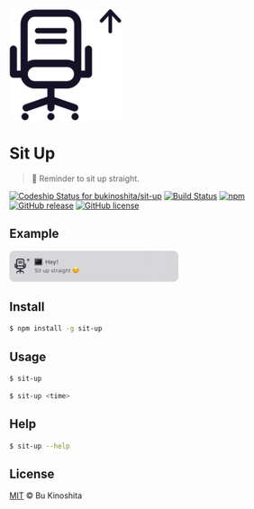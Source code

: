 <img src='https://raw.githubusercontent.com/bukinoshita/sit-up/development/sit-up.png' width="200px" />

# Sit Up

> :bow: Reminder to sit up straight.

[ ![Codeship Status for bukinoshita/sit-up](https://app.codeship.com/projects/aa3b2570-9928-0134-d4b0-76c52e51d26b/status?branch=master)](https://app.codeship.com/projects/187625)
[![Build Status](https://travis-ci.org/bukinoshita/sit-up.svg?branch=master)](https://travis-ci.org/bukinoshita/sit-up)
[![npm](https://img.shields.io/npm/dt/sit-up.svg)](https://www.npmjs.com/package/sit-up)
[![GitHub release](https://img.shields.io/github/release/bukinoshita/sit-up.svg)](https://www.npmjs.com/package/sit-up)
[![GitHub license](https://img.shields.io/badge/license-MIT-blue.svg)](https://raw.githubusercontent.com/BuKinoshita/sit-up/master/LICENSE)

## Example
<img src='https://raw.githubusercontent.com/bukinoshita/sit-up/development/demo.png' width="300px" />

## Install
``` bash
$ npm install -g sit-up
```

## Usage
``` bash
$ sit-up
```

``` bash
$ sit-up <time>
```

## Help
``` bash
$ sit-up --help
```

## License
[MIT](https://raw.githubusercontent.com/BuKinoshita/sit-up/master/LICENSE) &copy; Bu Kinoshita
